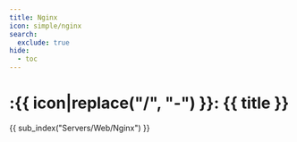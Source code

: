```yaml
---
title: Nginx
icon: simple/nginx
search:
  exclude: true
hide:
  - toc
---
```


# :{{ icon|replace("/", "-") }}: {{ title }}

{{ sub_index("Servers/Web/Nginx") }}

